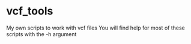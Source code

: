 # vcf_tools
My own scripts to work with vcf files
You will find help for most of these scripts with the -h argument
